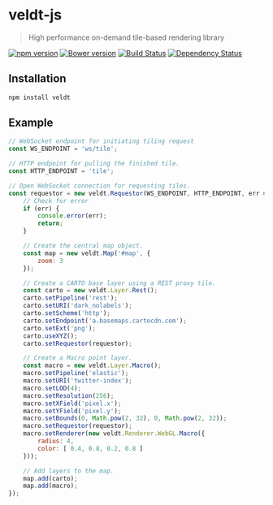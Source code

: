 # veldt-js

> High performance on-demand tile-based rendering library

[![npm version](https://badge.fury.io/js/veldt.svg)](http://badge.fury.io/js/veldt)
[![Bower version](https://badge.fury.io/bo/veldt.svg)](http://badge.fury.io/bo/veldt)
[![Build Status](https://travis-ci.org/unchartedsoftware/veldt-js.svg?branch=master)](https://travis-ci.org/unchartedsoftware/veldt-js)
[![Dependency Status](https://david-dm.org/unchartedsoftware/veldt-js/status.svg)](https://david-dm.org/unchartedsoftware/veldt-js)

## Installation

```bash
npm install veldt
```

## Example

```javascript
// WebSocket endpoint for initiating tiling request
const WS_ENDPOINT = 'ws/tile';

// HTTP endpoint for pulling the finished tile.
const HTTP_ENDPOINT = 'tile';

// Open WebSocket connection for requesting tiles.
const requestor = new veldt.Requestor(WS_ENDPOINT, HTTP_ENDPOINT, err => {
	// Check for error
	if (err) {
		console.error(err);
		return;
	}

	// Create the central map object.
	const map = new veldt.Map('#map', {
		zoom: 3
	});

	// Create a CARTO base layer using a REST proxy tile.
	const carto = new veldt.Layer.Rest();
	carto.setPipeline('rest');
	carto.setURI('dark_nolabels');
	carto.setScheme('http');
	carto.setEndpoint('a.basemaps.cartocdn.com');
	carto.setExt('png');
	carto.useXYZ();
	carto.setRequestor(requestor);

	// Create a Macro point layer.
	const macro = new veldt.Layer.Macro();
	macro.setPipeline('elastic');
	macro.setURI('twitter-index');
	macro.setLOD(4);
	macro.setResolution(256);
	macro.setXField('pixel.x');
	macro.setYField('pixel.y');
	macro.setBounds(0, Math.pow(2, 32), 0, Math.pow(2, 32));
	macro.setRequestor(requestor);
	macro.setRenderer(new veldt.Renderer.WebGL.Macro({
		radius: 4,
		color: [ 0.4, 0.8, 0.2, 0.8 ]
	}));

	// Add layers to the map.
	map.add(carto);
	map.add(macro);
});
```
